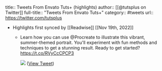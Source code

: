 title:: Tweets From Envato Tuts+ (highlights)
author:: [[@tutsplus on Twitter]]
full-title:: "Tweets From Envato Tuts+"
category:: #tweets
url:: https://twitter.com/tutsplus

- Highlights first synced by [[Readwise]] [[Nov 19th, 2022]]
	- Learn how you can use @Procreate to illustrate this vibrant, summer-themed portrait. You'll experiment with fun methods and techniques to get a stunning result. Ready to get started? https://t.co/RVyCcCPCP3 
	  
	  ![](https://pbs.twimg.com/media/E0N4qVyXoAMx7_e.jpg) ([View Tweet](https://twitter.com/tutsplus/status/1388085782272004096))
